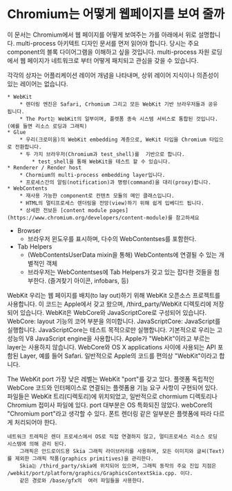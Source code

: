 # Chromium는 어떻게  웹페이지를 보여 줄까
이 문서는 Chromium에서 웹 페이지를 어떻게 보여주는 가를 아래에서 위로 설명합니다. 
multi-process 아키텍트 디자인 문서를 먼저 읽어야 합니다. 
당시는 주요 component의 블록 다이어그램을 이해하고 싶을 것입니다. 
multi-process 자원 로딩에서 웹 페이지가 네트워크로 부터 어떻게 패치되고 관심을 갖을 수 있습니다. 

각각의 상자는 어플리케이션 레이어 개념을 나타내며, 상위 레이어 지식이나 의존성이 있는 레이어는 없습니다.

	* WebKit
		* 렌더링 엔진은 Safari, Crhomium 그리고 모든 WebKit 기반 브라우저들과 공유 됩니다. 
		* The Port는 WebKit의 일부이며, 플렛폼 종속 시스템 서비스로 통합된 것입니다. (예를 들면 리소스 로딩과 그래픽)
	* Glue
		* 우리(크로미움)의 WebKit embedding 계층으로, WeKit 타입을 Chromium 타입으로 전환합니다. 
		* 두 가지 브라우저(Chromium과 test_shell)를  기반으로 합니다.
			* test_shell을 통해 WebKit을 테스트 할 수 있습니다. 
	* Renderer / Render host		
		* Chormium의 multi-process embedding layer입니다. 
		* 프로세스간의 알림(notification)과 명령(command)을 대리(proxy)합니다. 
	* WebContents
		* 재사용 가능한 component로 컨텐츠 모듈의 메인 클래스입니다. 
		* HTML의 멀티프로세스 렌더링을 전망(view)하기 위해 쉽게 입베디드 됩니다.
		* 상세한 전보듣 [content module pages](https://www.chromium.org/developers/content-module)를 참고하세요
		

* Browser
	* 브라우저 윈도우를 표시하며, 다수의 WebContentses를 포함한다. 
* Tab Helpers
	* (WebContentsUserData mixin을 통해) WebContents에 연결될 수 있는 개별적인 객체
	* 브라우저는 WebContentses에 Tab Helpers가 갖고 있는 잡다한 것들을 첨부한다. (즐겨찾기 아이콘, infobars, 등)
	

WebKit
우리는 웹 페이지를 배치(to lay out)하기 위해 WebKit 오픈소스 프로젝트를 사용합니다. 
이 코드는 Apple에서 갖고 왔으며, /third_party/WebKit 디렉토리에 저장되어 있습니다. 
WebKit은 WebCore와 JavaScriptCore로 구성되어 있습니다.
	WebCore: layout 기능의 코어 부분을 의미합니다. 
	JavaScriptCore: JavaScript를 실행합니다. 
JavaScriptCore는 테스트 목적으로만 실행합니다. 기본적으로 우리는  고성능의  V8 JavaScript engine을 사용합니다. 
Apple가 "WebKit"이라고 부르는 layer는 사용하지 않습니다. 
	WebCore와 OS X applications 사이에 사용되는 API 포함된 Layer, 예를 들어 Safari.
일반적으로 Apple의 코드를 편의상 "WebKit"이라고 합니다.


The WebKit port
	가장 낮은 레벨는  WebKit "port"를 갖고 있다. 
	플렛폼 독립적인 WebCore 코드와 인터페이스로 연결되는 플렛폼용 기능 요구 사항이 구현되어 있다. 
	파일들은 WebKit 트리(디렉토리)에 위치되었고, 일반적으로 chormium 디렉토리나 Chromium 접미사 파일에 있다. 
	port 대부분은 OS 특화되진 않았다. webCore의 "Chromium port"라고 생각할 수 있다. 
	폰트 렌더링 같은 일부분은  플렛폼에 따라 다르게 처리되어야 한다. 
	
	네트워크 트레픽은 렌더 프로세스에서 OS로 직접 연결하지 않고, 멀티프로세스 리소스 로딩 시스템에 의해 관리 된다. 
		그래픽은 안드로이드용 Skia 그래픽 라이브러리를 사용하며, 모든 이미지와 글씨(Text)를 제외한 그래픽 작품(graphics primitives)을 관리한다. 
		Skia는 /third_party/skia에 위치되어 있으며, 그래픽 동작의 주요 진입 지점은 /webkit/port/platform/graphics/GraphicsContextSkia.cpp. 이다. 
		같은 경로와 /base/gfx의  여러 파일들을 사용한다. 
		
		
	
	
